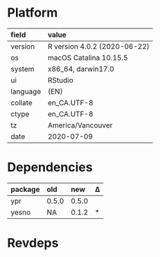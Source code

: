# Platform

|field    |value                        |
|:--------|:----------------------------|
|version  |R version 4.0.2 (2020-06-22) |
|os       |macOS Catalina 10.15.5       |
|system   |x86_64, darwin17.0           |
|ui       |RStudio                      |
|language |(EN)                         |
|collate  |en_CA.UTF-8                  |
|ctype    |en_CA.UTF-8                  |
|tz       |America/Vancouver            |
|date     |2020-07-09                   |

# Dependencies

|package |old   |new   |Δ  |
|:-------|:-----|:-----|:--|
|ypr     |0.5.0 |0.5.0 |   |
|yesno   |NA    |0.1.2 |*  |

# Revdeps

